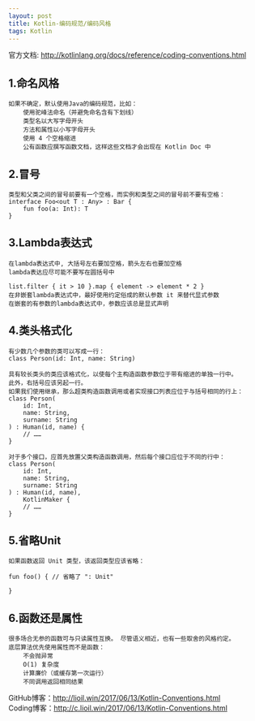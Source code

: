 ```yaml
---
layout: post
title: Kotlin-编码规范/编码风格
tags: Kotlin
---
```

官方文档: http://kotlinlang.org/docs/reference/coding-conventions.html

## 1.命名风格
    如果不确定，默认使用Java的编码规范，比如：
        使用驼峰法命名（并避免命名含有下划线）
        类型名以大写字母开头
        方法和属性以小写字母开头
        使用 4 个空格缩进
        公有函数应撰写函数文档，这样这些文档才会出现在 Kotlin Doc 中
        
## 2.冒号
    类型和父类之间的冒号前要有一个空格，而实例和类型之间的冒号前不要有空格：
    interface Foo<out T : Any> : Bar {
        fun foo(a: Int): T
    }

## 3.Lambda表达式
    在lambda表达式中, 大括号左右要加空格，箭头左右也要加空格
    lambda表达应尽可能不要写在圆括号中

    list.filter { it > 10 }.map { element -> element * 2 }
    在非嵌套lambda表达式中，最好使用约定俗成的默认参数 it 来替代显式参数
    在嵌套的有参数的lambda表达式中，参数应该总是显式声明

## 4.类头格式化
    有少数几个参数的类可以写成一行：
    class Person(id: Int, name: String)

    具有较长类头的类应该格式化，以使每个主构造函数参数位于带有缩进的单独一行中。 
    此外，右括号应该另起一行。
    如果我们使用继承，那么超类构造函数调用或者实现接口列表应位于与括号相同的行上：
    class Person(
        id: Int, 
        name: String,
        surname: String
    ) : Human(id, name) {
        // ……
    }

    对于多个接口，应首先放置父类构造函数调用，然后每个接口应位于不同的行中：
    class Person(
        id: Int, 
        name: String,
        surname: String
    ) : Human(id, name),
        KotlinMaker {
        // ……
    }
  
## 5.省略Unit
    如果函数返回 Unit 类型，该返回类型应该省略：

    fun foo() { // 省略了 ": Unit"

    }

## 6.函数还是属性
    很多场合无参的函数可与只读属性互换。 尽管语义相近，也有一些取舍的风格约定。
    底层算法优先使用属性而不是函数：
        不会抛异常
        O(1) 复杂度
        计算廉价（或缓存第一次运行）
        不同调用返回相同结果

GitHub博客：http://lioil.win/2017/06/13/Kotlin-Conventions.html   
Coding博客：http://c.lioil.win/2017/06/13/Kotlin-Conventions.html